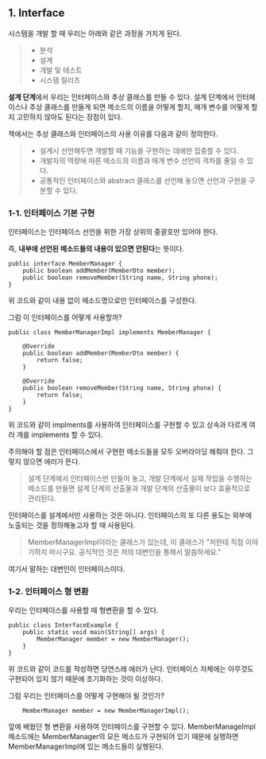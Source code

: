 ## 1. Interface

시스템을 개발 할 때 우리는 아래와 같은 과정을 거치게 된다.
> * 분석
> * 설계
> * 개발 및 테스트
> * 시스템 릴리즈

**설계 단계**에서 우리는 인터페이스와 추상 클래스를 만들 수 있다.
설계 단계에서 인터페이스나 추상 클래스를 만들게 되면 메소드의 이름을 어떻게 할지, 매개 변수를 어떻게 할지 고민하지 않아도 된다는 장점이 있다.

책에서는 추상 클래스와 인터페이스의 사용 이유를 다음과 같이 정의한다.
> * 설계시 선언해두면 개발할 때 기능을 구현하는 데에만 집중할 수 있다.
> * 개발자의 역량에 따른 메소드의 이름과 매개 변수 선언의 격차를 줄일 수 있다.
> * 공통적인 인터페이스와 abstract 클래스를 선언해 놓으면 선언과 구현을 구분할 수 있다.

### 1-1. 인터페이스 기본 구현

인터페이스는 인터페이스 선언을 위한 가장 상위의 중괄호만 있어야 한다.

즉, **내부에 선언된 메소드들의 내용이 있으면 안된다**는 뜻이다.

```java=
public interface MemberManager {
    public boolean addMember(MemberDto member);
    public boolean removeMember(String name, String phone);
}
```
위 코드와 같이 내용 없이 메소드명으로만 인터페이스를 구성한다.

그럼 이 인터페이스를 어떻게 사용할까?

```java=
public class MemberManagerImpl implements MemberManager {
    
    @Override
    public boolean addMember(MemberDto member) {
        return false;
    }
    
    @Override
    public boolean removeMember(String name, String phone) {
        return false;
    }
}
```

위 코드와 같이 implments를 사용하여 인터페이스를 구현할 수 있고 상속과 다르게 여러 개를 implements 할 수 있다.

주의해야 할 점은 인터페이스에서 구현한 메소드들을 모두 오버라이딩 해줘야 한다. 그렇지 않으면 에러가 뜬다.

> 설계 단계에서 인터페이스만 만들어 놓고, 개발 단계에서 실제 작업을 수행하는 메소드를 만들면 설계 단계의 산출물과 개발 단계의 산출물이 보다 효율적으로 관리된다.

인터페이스를 설계에서만 사용하는 것은 아니다. 인터페이스의 또 다른 용도는 외부에 노출되는 것을 정의해놓고자 할 때 사용된다.

> MemberManagerImpl이라는 클래스가 있는데, 이 클래스가 "저한테 직접 이야기하지 마시구요. 공식적인 것은 저의 대변인을 통해서 말씀하세요." 

여기서 말하는 대변인이 인터페이스이다.

### 1-2. 인터페이스 형 변환

우리는 인터페이스를 사용할 때 형변환을 할 수 있다.
```java=
public class InterfaceExample {
    public static void main(String[] args) {
        MemberManager member = new MemberManager();
    }
}
```

위 코드와 같이 코드를 작성하면 당연스레 에러가 난다. 인터페이스 자체에는 아무것도 구현되어 있지 않기 때문에 초기화하는 것이 이상하다. 

그럼 우리는 인터페이스를 어떻게 구현해야 될 것인가?

```java=
    MemberManager member = new MemberManagerImpl();
```

앞에 배웠던 형 변환을 사용하여 인터페이스를 구현할 수 있다.
MemberManageImpl 메소드에는 MemberManager의 모든 메소드가 구현되어 있기 때문에 실행하면 MemberManagerImpl에 있는 메소드들이 실행된다.